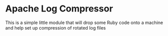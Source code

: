 # Apache Log Compressor


This is a simple little module that will drop some Ruby code onto a machine and
help set up compression of rotated log files
